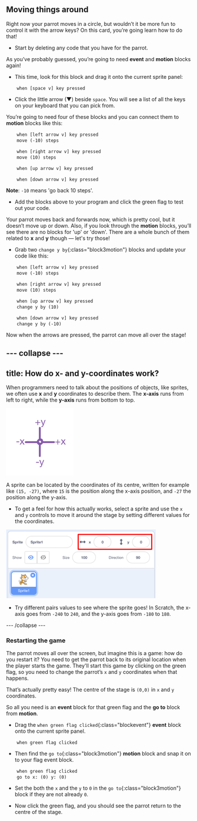 ## Moving things around

Right now your parrot moves in a circle, but wouldn’t it be more fun to control it with the arrow keys? On this card, you’re going learn how to do that!

+ Start by deleting any code that you have for the parrot.

As you’ve probably guessed, you’re going to need **event** and **motion** blocks again! 

+ This time, look for this block and drag it onto the current sprite panel:

```blocks3
    when [space v] key pressed
```

+ Click the little arrow (▼) beside `space`. You will see a list of all the keys on your keyboard that you can pick from. 

You’re going to need four of these blocks and you can connect them to **motion** blocks like this: 

```blocks3
    when [left arrow v] key pressed
    move (-10) steps
```

```blocks3
    when [right arrow v] key pressed
    move (10) steps
```

```blocks3
    when [up arrow v] key pressed
```

```blocks3
    when [down arrow v] key pressed
```

**Note**: `-10` means 'go back 10 steps'.

+ Add the blocks above to your program and click the green flag to test out your code.

Your parrot moves back and forwards now, which is pretty cool, but it doesn’t move up or down. Also, if you look through the **motion** blocks, you’ll see there are no blocks for 'up' or 'down'. There are a whole bunch of them related to **x** and **y** though — let's try those!

+ Grab two `change y by`{:class="block3motion"} blocks and update your code like this: 

```blocks3
    when [left arrow v] key pressed
    move (-10) steps
```

```blocks3
    when [right arrow v] key pressed
    move (10) steps
```

```blocks3
    when [up arrow v] key pressed
    change y by (10)
```

```blocks3
    when [down arrow v] key pressed
    change y by (-10)
```

Now when the arrows are pressed, the parrot can move all over the stage!

--- collapse ---
---
title: How do x- and y-coordinates work?
---

When programmers need to talk about the positions of objects, like sprites, we often use **x** and **y** coordinates to describe them. The **x-axis** runs from left to right, while the **y-axis** runs from bottom to top. 

![](images/moving3.png)

A sprite can be located by the coordinates of its centre, written for example like `(15, -27)`, where `15` is the position along the x-axis position, and `-27` the position along the y-axis.

+ To get a feel for how this actually works, select a sprite and use the `x` and `y` controls to move it around the stage by setting different values for the coordinates.

![](images/xycoords.png)

+  Try different pairs values to see where the sprite goes! In Scratch, the x-axis goes from `-240` to `240`, and the y-axis goes from `-180` to `180`.

--- /collapse ---

### Restarting the game

The parrot moves all over the screen, but imagine this is a game: how do you restart it? You need to get the parrot back to its original location when the player starts the game. They'll start this game by clicking on the green flag, so you need to change the parrot’s `x` and `y` coordinates when that happens.

That’s actually pretty easy! The centre of the stage is `(0,0)` in `x` and `y` coordinates. 

So all you need is an **event** block for that green flag and the **go to** block from **motion**. 

+ Drag the `when green flag clicked`{:class="blockevent"} **event** block onto the current sprite panel.

```blocks3
    when green flag clicked
```

+ Then find the `go to`{:class="block3motion"} **motion** block and snap it on to your flag event block.

```blocks3
    when green flag clicked
    go to x: (0) y: (0)
```

+ Set the both the `x` and the `y` to `0` in the `go to`{:class="block3motion"} block if they are not already `0`. 

+ Now click the green flag, and you should see the parrot return to the centre of the stage.
